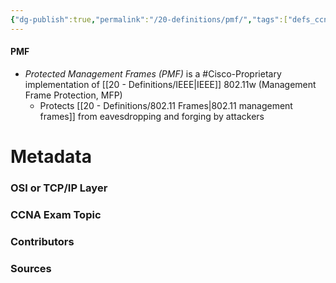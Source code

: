 ```yaml
---
{"dg-publish":true,"permalink":"/20-definitions/pmf/","tags":["defs_ccna"]}
---
```


#### PMF
- *Protected Management Frames (PMF)* is a #Cisco-Proprietary implementation of [[20 - Definitions/IEEE\|IEEE]] 802.11w (Management Frame Protection, MFP)
	- Protects [[20 - Definitions/802.11 Frames\|802.11 management frames]] from eavesdropping and forging by attackers






# Metadata
### OSI or TCP/IP Layer

### CCNA Exam Topic

### Contributors

### Sources

